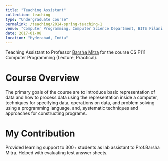 ```yaml
---
title: "Teaching Assistant"
collection: teaching
type: "Undergraduate course"
permalink: /teaching/2014-spring-teaching-1
venue: "Computer Programming, Computer Science Department, BITS Pilani - India"
date: 2017-01-08
location: "Hyderabad, India"
---
```


Teaching Assistant to Professor [Barsha Mitra](https://universe.bits-pilani.ac.in/hyderabad/barshamitra/Profile) for the course CS F111 Computer Programming (Lecture, Practical).

Course Overview
======
The primary goals of the course are to introduce basic representation of data and how to process data using the representation inside a computer, techniques for specifying data, operations on data, and problem solving using a programming language, and, systematic techniques and approaches for constructing programs.


My Contribution
======

Provided learning support to 300+ students as lab assistant to Prof.Barsha Mitra. Helped with evaluating test answer sheets. 
